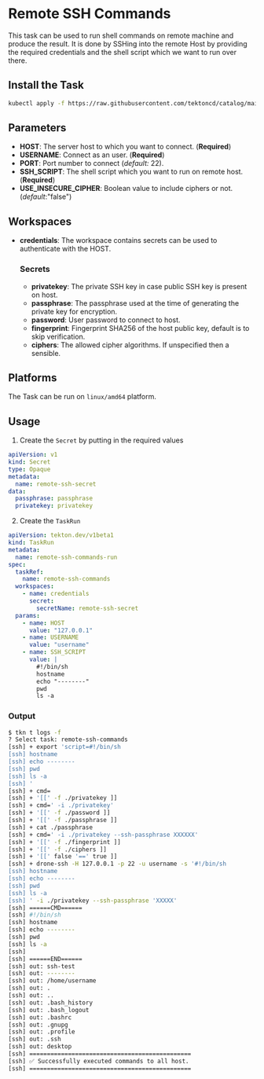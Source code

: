# Remote SSH Commands

This task can be used to run shell commands on remote machine and produce the result. It is done by SSHing into the remote Host by providing the required credentials and the shell script which we want to run over there.

## Install the Task

```bash
kubectl apply -f https://raw.githubusercontent.com/tektoncd/catalog/main/task/remote-ssh-commands/0.1/remote-ssh-commands.yaml
```

## Parameters

- **HOST**: The server host to which you want to connect. (**Required**)
- **USERNAME**: Connect as an user. (**Required**)
- **PORT**: Port number to connect (_default:_ 22).
- **SSH_SCRIPT**: The shell script which you want to run on remote host. (**Required**)
- **USE_INSECURE_CIPHER**: Boolean value to include ciphers or not. (_default_:"false")

## Workspaces

- **credentials**: The workspace contains secrets can be used to authenticate with the HOST.
  ### Secrets
  - **privatekey**: The private SSH key in case public SSH key is present on host.
  - **passphrase**: The passphrase used at the time of generating the private key for encryption.
  - **password**: User password to connect to host.
  - **fingerprint**: Fingerprint SHA256 of the host public key, default is to skip verification.
  - **ciphers**: The allowed cipher algorithms. If unspecified then a sensible.

## Platforms

The Task can be run on `linux/amd64` platform.

## Usage

1. Create the `Secret` by putting in the required values

```yaml
apiVersion: v1
kind: Secret
type: Opaque
metadata:
  name: remote-ssh-secret
data:
  passphrase: passphrase
  privatekey: privatekey
```

2. Create the `TaskRun`

```yaml
apiVersion: tekton.dev/v1beta1
kind: TaskRun
metadata:
  name: remote-ssh-commands-run
spec:
  taskRef:
    name: remote-ssh-commands
  workspaces:
    - name: credentials
      secret:
        secretName: remote-ssh-secret
  params:
    - name: HOST
      value: "127.0.0.1"
    - name: USERNAME
      value: "username"
    - name: SSH_SCRIPT
      value: |
        #!/bin/sh
        hostname
        echo "--------"
        pwd
        ls -a
```

### Output

```bash
$ tkn t logs -f
? Select task: remote-ssh-commands
[ssh] + export 'script=#!/bin/sh
[ssh] hostname
[ssh] echo --------
[ssh] pwd
[ssh] ls -a
[ssh] '
[ssh] + cmd=
[ssh] + '[[' -f ./privatekey ]]
[ssh] + cmd=' -i ./privatekey'
[ssh] + '[[' -f ./password ]]
[ssh] + '[[' -f ./passphrase ]]
[ssh] + cat ./passphrase
[ssh] + cmd=' -i ./privatekey --ssh-passphrase XXXXXX'
[ssh] + '[[' -f ./fingerprint ]]
[ssh] + '[[' -f ./ciphers ]]
[ssh] + '[[' false '==' true ]]
[ssh] + drone-ssh -H 127.0.0.1 -p 22 -u username -s '#!/bin/sh
[ssh] hostname
[ssh] echo --------
[ssh] pwd
[ssh] ls -a
[ssh] ' -i ./privatekey --ssh-passphrase 'XXXXX'
[ssh] ======CMD======
[ssh] #!/bin/sh
[ssh] hostname
[ssh] echo --------
[ssh] pwd
[ssh] ls -a
[ssh]
[ssh] ======END======
[ssh] out: ssh-test
[ssh] out: --------
[ssh] out: /home/username
[ssh] out: .
[ssh] out: ..
[ssh] out: .bash_history
[ssh] out: .bash_logout
[ssh] out: .bashrc
[ssh] out: .gnupg
[ssh] out: .profile
[ssh] out: .ssh
[ssh] out: desktop
[ssh] ==============================================
[ssh] ✅ Successfully executed commands to all host.
[ssh] ==============================================
```
